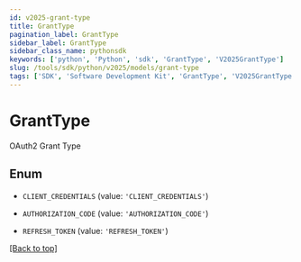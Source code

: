 ```yaml
---
id: v2025-grant-type
title: GrantType
pagination_label: GrantType
sidebar_label: GrantType
sidebar_class_name: pythonsdk
keywords: ['python', 'Python', 'sdk', 'GrantType', 'V2025GrantType'] 
slug: /tools/sdk/python/v2025/models/grant-type
tags: ['SDK', 'Software Development Kit', 'GrantType', 'V2025GrantType']
---
```


# GrantType

OAuth2 Grant Type

## Enum

* `CLIENT_CREDENTIALS` (value: `'CLIENT_CREDENTIALS'`)

* `AUTHORIZATION_CODE` (value: `'AUTHORIZATION_CODE'`)

* `REFRESH_TOKEN` (value: `'REFRESH_TOKEN'`)

[[Back to top]](#) 

